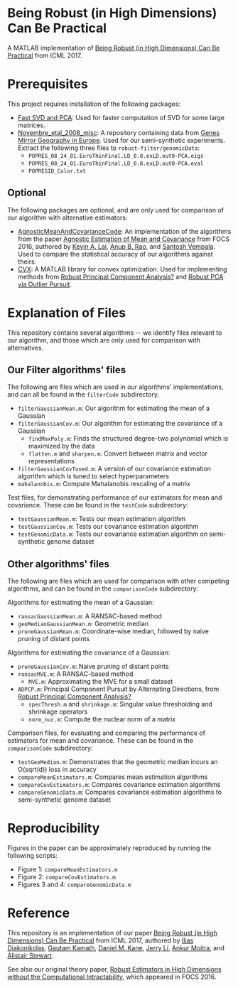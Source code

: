 # Being Robust (in High Dimensions) Can Be Practical
A MATLAB implementation of [Being Robust (in High Dimensions) Can Be Practical](https://arxiv.org/abs/1703.00893) from ICML 2017.

Prerequisites 
===
This project requires installation of the following packages:
* [Fast SVD and PCA](https://www.mathworks.com/matlabcentral/fileexchange/47132-fast-svd-and-pca): Used for faster computation of SVD for some large matrices.
* [Novembre_etal_2008_misc](https://github.com/NovembreLab/Novembre_etal_2008_misc): A repository containing data from [Genes Mirror Geography in Europe](https://www.nature.com/articles/nature07331). Used for our semi-synthetic experiments. Extract the following three files to `robust-filter/genomicData`: 
    * `POPRES_08_24_01.EuroThinFinal.LD_0.8.exLD.out0-PCA.eigs`
    * `POPRES_08_24_01.EuroThinFinal.LD_0.8.exLD.out0-PCA.eval`
    * `POPRESID_Color.txt`

Optional
---
The following packages are optional, and are only used for comparison of our algorithm with alternative estimators:
* [AgnosticMeanAndCovarianceCode](https://github.com/kal2000/AgnosticMeanAndCovarianceCode): An implementation of the algorithms from the paper [Agnostic Estimation of Mean and Covariance](https://arxiv.org/abs/1604.06968) from FOCS 2016, authored by [Kevin A. Lai](https://www.cc.gatech.edu/~klai9/), [Anup B. Rao](https://sites.google.com/site/anupraob/), and [Santosh Vempala](https://www.cc.gatech.edu/~vempala/). Used to compare the statistical accuracy of our algorithms against theirs.
* [CVX](http://cvxr.com/cvx/): A MATLAB library for convex optimization. Used for implementing methods from [Robust Principal Component Analysis?](https://dl.acm.org/citation.cfm?id=1970395) and [Robust PCA via Outlier Pursuit](https://arxiv.org/abs/1010.4237).

Explanation of Files
===
This repository contains several algorithms -- we identify files relevant to our algorithm, and those which are only used for comparison with alternatives.

Our Filter algorithms' files
---
The following are files which are used in our algorithms' implementations, and can all be found in the `filterCode` subdirectory.
* `filterGaussianMean.m`: Our algorithm for estimating the mean of a Gaussian
* `filterGaussianCov.m`: Our algorithm for estimating the covariance of a Gaussian
    * `findMaxPoly.m`: Finds the structured degree-two polynomial which is maximized by the data
    * `flatten.m` and `sharpen.m`: Convert between matrix and vector representations
* `filterGaussianCovTuned.m`: A version of our covariance estimation algorithm which is tuned to select hyperparameters 
* `mahalanobis.m`: Compute Mahalanobis rescaling of a matrix

Test files, for demonstrating performance of our estimators for mean and covariance. These can be found in the `testCode` subdirectory:
* `testGaussianMean.m`: Tests our mean estimation algorithm
* `testGaussianCov.m`: Tests our covariance estimation algorithm
* `testGenomicData.m`: Tests our covariance estimation algorithm on semi-synthetic genome dataset

Other algorithms' files
---
The following are files which are used for comparison with other competing algorithms, and can be found in the `comparisonCode` subdirectory:

Algorithms for estimating the mean of a Gaussian:
* `ransacGaussianMean.m`: A RANSAC-based method
* `geoMedianGaussianMean.m`: Geometric median
* `pruneGaussianMean.m`: Coordinate-wise median, followed by naive pruning of distant points

Algorithms for estimating the covariance of a Gaussian:
* `pruneGaussianCov.m`: Naive pruning of distant points
* `ransacMVE.m`: A RANSAC-based method
    * `MVE.m`: Approximating the MVE for a small dataset
* `ADPCP.m`: Principal Component Pursuit by Alternating Directions, from [Robust Principal Component Analysis?](https://dl.acm.org/citation.cfm?id=1970395)
    * `specThresh.m` and `shrinkage.m`: Singular value thresholding and shrinkage operators
    * `norm_nuc.m`: Compute the nuclear norm of a matrix

Comparison files, for evaluating and comparing the performance of estimators for mean and covariance. These can be found in the `comparisonCode` subdirectory:
* `testGeoMedian.m`: Demonstrates that the geometric median incurs an O(sqrt(d)) loss in accuracy
* `compareMeanEstimators.m`: Compares mean estimation algorithms
* `compareCovEstimators.m`: Compares covariance estimation algorithms
* `compareGenomicData.m`: Compares covariance estimation algorithms to semi-synthetic genome dataset

Reproducibility
===
Figures in the paper can be approximately reproduced by running the following scripts:
* Figure 1: `compareMeanEstimators.m`
* Figure 2: `compareCovEstimators.m`
* Figures 3 and 4: `compareGenomicData.m`

Reference
===
This repository is an implementation of our paper [Being Robust (in High Dimensions) Can Be Practical](https://arxiv.org/abs/1703.00893) from ICML 2017, authored by [Ilias Diakonikolas](http://www.iliasdiakonikolas.org/), [Gautam Kamath](http://www.gautamkamath.com/), [Daniel M. Kane](https://cseweb.ucsd.edu/~dakane/), [Jerry Li](http://www.mit.edu/~jerryzli/), [Ankur Moitra](http://people.csail.mit.edu/moitra/), and [Alistair Stewart](http://www.alistair-stewart.com/).

See also our original theory paper, [Robust Estimators in High Dimensions without the Computational Intractability](https://arxiv.org/abs/1604.06443), which appeared in FOCS 2016.
